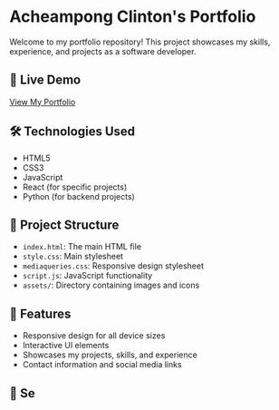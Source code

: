# Acheampong Clinton's Portfolio

Welcome to my portfolio repository! This project showcases my skills, experience, and projects as a software developer.

## 🚀 Live Demo

[View My Portfolio](https://scifaclint.github.io/my_portfolio/)

## 🛠️ Technologies Used

- HTML5
- CSS3
- JavaScript
- React (for specific projects)
- Python (for backend projects)

## 📂 Project Structure

- `index.html`: The main HTML file
- `style.css`: Main stylesheet
- `mediaqueries.css`: Responsive design stylesheet
- `script.js`: JavaScript functionality
- `assets/`: Directory containing images and icons

## 🌟 Features

- Responsive design for all device sizes
- Interactive UI elements
- Showcases my projects, skills, and experience
- Contact information and social media links

## 🔧 Se